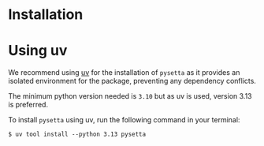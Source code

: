 # Installation

# Using uv

We recommend using [uv] for the installation of `pysetta` as it provides
an isolated environment for the package, preventing any dependency conflicts.

The minimum python version needed is `3.10` but as uv is used, version 3.13
is preferred.

To install `pysetta` using uv, run the following command in your terminal:

```console
$ uv tool install --python 3.13 pysetta
```

[uv]: https://github.com/astral-sh/uv
